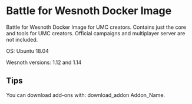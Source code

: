 Battle for Wesnoth Docker Image
===============================

Battle for Wesnoth Docker Image for UMC creators. Contains just the core and tools for UMC creators. Official campaigns and multiplayer server are not included.

OS: Ubuntu 18.04

Wesnoth versions: 1.12 and 1.14

Tips
----

You can download add-ons with: download_addon Addon_Name.
